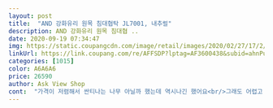 ```yaml
---
layout: post 
title:  "AND 강화유리 원목 침대협탁 JL7001, 내추럴" 
description: AND 강화유리 원목 침대협 ..
date: 2020-09-19 07:34:47 
img: https://static.coupangcdn.com/image/retail/images/2020/02/27/17/2/4a590c66-865f-4fc2-a990-20f44619abd9.jpg 
linkUrl: https://link.coupang.com/re/AFFSDP?lptag=AF3600438&subid=ahnPublicAsk&pageKey=1299017069&itemId=2312045200&vendorItemId=70308807056&traceid=V0-113-0a05cec0a862b6bc 
categories: [1015] 
color: A6A6A6 
price: 26590 
author: Ask View Shop 
cont:  "가격이 저렴해서 싼티나는 나무 아닐까 했는데 역시나긴 했어요<br/>그래도 어렵고 복잡하지는 않아서 금방 완성했으니 모두 도전해보세요!<br/>기름칠하기전엔 너무 가시가 서있고 색이 너무 싼나무색이라 별3개였지만 조금 손봐주니 완전 마음에드는 별5개입니다.<br/><br/>나무 마감이 덜됬다는 후기보고 걱장했으나 나름 만족스럽습니다.<br/><br/>다른 분들 후기에는 이런 내용이없어서 저만 빠져 있던건지 당황스럽긴하네요^^<br/>다만 조립설명서가 없네요 없더라도 어러움은 없었으나 설명서 동봉은 기본 아닐까 하네요<br/>단, 흠이 있다면 조립순서와 설명서가 없어서 조립하는데 살짝 해맸어요.<br/><br/>로켓배송이라 바로 다음날 배송이와서 좋았어요.<br/><br/>배송은 아주 빨랐어요 첨 꺼냈는데 저렴하게 사긴했지만 너무 쌩 나무에 나무가시들이 서있어서 좀 싸보이는감이 있어서 코팅되지 않은 나무여서 기름칠 4번정도하니 색톤도 마음에 들고 높이도 좋아요<br/>아! 단점은 나사하나가 헛돌더라고요 흔들림은 없어서 그냥 쓰려고요 왠지 조립했다가 풀러서 기름칠하면 나사구멍이 넓어질까봐 조립하기전에 기름칠을 한지라... <br/><br/>저처럼 너무 싼티 난다는 생각이 드시면 기름발라주면 색이 훨씬 고급스러워져요<br/>조립해놓으니 디자인도 깔끔하고 만족스러워요.<br/><br/>침실분위기가 화사해졌어요 기존 구닥다리 서랍장은 오늘부로 폐기합니다 ㅎㅎ<br/>" 
---
```


